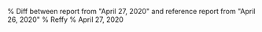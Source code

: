 % Diff between report from "April 27, 2020" and reference report from "April 26, 2020"
% Reffy
% April 27, 2020

